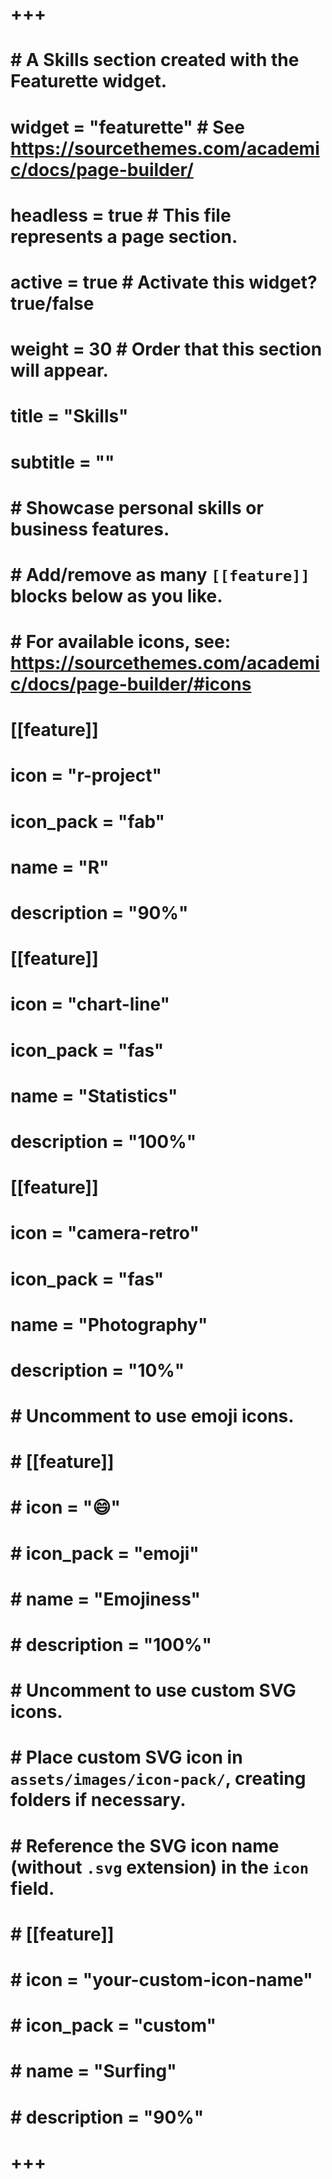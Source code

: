 # +++
# # A Skills section created with the Featurette widget.
# widget = "featurette"  # See https://sourcethemes.com/academic/docs/page-builder/
# headless = true  # This file represents a page section.
# active = true  # Activate this widget? true/false
# weight = 30  # Order that this section will appear.
# 
# title = "Skills"
# subtitle = ""
# 
# # Showcase personal skills or business features.
# # 
# # Add/remove as many `[[feature]]` blocks below as you like.
# # 
# # For available icons, see: https://sourcethemes.com/academic/docs/page-builder/#icons
# 
# [[feature]]
#   icon = "r-project"
#   icon_pack = "fab"
#   name = "R"
#   description = "90%"
# 
# [[feature]]
#   icon = "chart-line"
#   icon_pack = "fas"
#   name = "Statistics"
#   description = "100%"  
# 
# [[feature]]
#   icon = "camera-retro"
#   icon_pack = "fas"
#   name = "Photography"
#   description = "10%"
# 
# # Uncomment to use emoji icons.
# # [[feature]]
# #  icon = ":smile:"
# #  icon_pack = "emoji"
# #  name = "Emojiness"
# #  description = "100%"  
# 
# # Uncomment to use custom SVG icons.
# # Place custom SVG icon in `assets/images/icon-pack/`, creating folders if necessary.
# # Reference the SVG icon name (without `.svg` extension) in the `icon` field.
# # [[feature]]
# #  icon = "your-custom-icon-name"
# #  icon_pack = "custom"
# #  name = "Surfing"
# #  description = "90%"
# 
# +++

